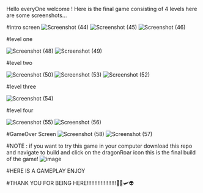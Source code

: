 Hello everyOne welcome !
Here is the final game consisting of 4 levels here are some screenshots...





#intro screen
![Screenshot (44)](https://github.com/ankush-diwakar/Unity_Game_2D/assets/150348342/20902356-9f68-4fda-98b3-09706d8dcfd4)
![Screenshot (45)](https://github.com/ankush-diwakar/Unity_Game_2D/assets/150348342/06a25c1a-bbcc-4cf6-8ef6-cea0aea295ff)
![Screenshot (46)](https://github.com/ankush-diwakar/Unity_Game_2D/assets/150348342/c630a10b-8dec-428d-a33a-ec473b365366)





#level one

![Screenshot (48)](https://github.com/ankush-diwakar/Unity_Game_2D/assets/150348342/774df919-f4d8-4339-abc6-47a91564bedf)
![Screenshot (49)](https://github.com/ankush-diwakar/Unity_Game_2D/assets/150348342/f5b5cd84-c23c-4b1f-92c5-3cbba232525b)

#level two

![Screenshot (50)](https://github.com/ankush-diwakar/Unity_Game_2D/assets/150348342/dac6b01b-7986-4511-9d16-e7adac9c4f2d)
![Screenshot (53)](https://github.com/ankush-diwakar/Unity_Game_2D/assets/150348342/0923856d-b743-4665-b3f9-394b9f963747)
![Screenshot (52)](https://github.com/ankush-diwakar/Unity_Game_2D/assets/150348342/c0f36988-c5c6-4814-ab91-9e7fca929457)

#level three

![Screenshot (54)](https://github.com/ankush-diwakar/Unity_Game_2D/assets/150348342/a8ad6aa0-02f9-4b28-809a-c351c7d82757)

#level four

![Screenshot (55)](https://github.com/ankush-diwakar/Unity_Game_2D/assets/150348342/1772de61-4ac8-4d63-9ea8-4acd07ab61eb)
![Screenshot (56)](https://github.com/ankush-diwakar/Unity_Game_2D/assets/150348342/5ddfc6e8-e32b-4dd5-8f2e-77efb2c22792)

#GameOver Screen
![Screenshot (58)](https://github.com/ankush-diwakar/Unity_Game_2D/assets/150348342/98150218-452f-4aa6-b455-3889591c3fd2)
![Screenshot (57)](https://github.com/ankush-diwakar/Unity_Game_2D/assets/150348342/4cf307ea-e26b-433d-be01-ee6601f0bcae)

#NOTE :
if you want to try this game in your computer download this repo and navigate to build and click on the dragonRoar icon this is the final build of the game!
![image](https://github.com/ankush-diwakar/Unity_Game_2D/assets/150348342/a3d46975-02fe-4a7c-ab9d-43df11983165)

#HERE IS A GAMEPLAY ENJOY


#THANK YOU FOR BEING HERE!!!!!!!!!!!!!!!!!!!👍🏻🛩️👽

